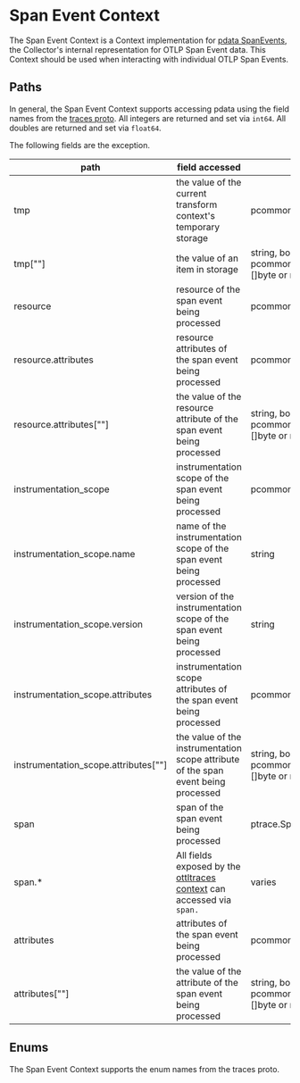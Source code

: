 # Span Event Context

The Span Event Context is a Context implementation for [pdata SpanEvents](https://github.com/open-telemetry/opentelemetry-collector/blob/main/pdata/ptrace/generated_traces.go), the Collector's internal representation for OTLP Span Event data.  This Context should be used when interacting with individual OTLP Span Events.

## Paths
In general, the Span Event Context supports accessing pdata using the field names from the [traces proto](https://github.com/open-telemetry/opentelemetry-proto/blob/main/opentelemetry/proto/trace/v1/trace.proto).  All integers are returned and set via `int64`.  All doubles are returned and set via `float64`.

The following fields are the exception.

| path                                   | field accessed                                                                                                                                                                    | type                                                                    |
|----------------------------------------|-----------------------------------------------------------------------------------------------------------------------------------------------------------------------------------|-------------------------------------------------------------------------|
| tmp                                    | the value of the current transform context's temporary storage                                                                                                                    | pcommon.Map                                                             |
| tmp\[""\]                              | the value of an item in storage                                                                                                                                                   | string, bool, int64, float64, pcommon.Map, pcommon.Slice, []byte or nil |
| resource                               | resource of the span event being processed                                                                                                                                        | pcommon.Resource                                                        |
| resource.attributes                    | resource attributes of the span event being processed                                                                                                                             | pcommon.Map                                                             |
| resource.attributes\[""\]              | the value of the resource attribute of the span event being processed                                                                                                             | string, bool, int64, float64, pcommon.Map, pcommon.Slice, []byte or nil |
| instrumentation_scope                  | instrumentation scope of the span event being processed                                                                                                                           | pcommon.InstrumentationScope                                            |
| instrumentation_scope.name             | name of the instrumentation scope of the span event being processed                                                                                                               | string                                                                  |
| instrumentation_scope.version          | version of the instrumentation scope of the span event being processed                                                                                                            | string                                                                  |
| instrumentation_scope.attributes       | instrumentation scope attributes of the span event being processed                                                                                                                | pcommon.Map                                                             |
| instrumentation_scope.attributes\[""\] | the value of the instrumentation scope attribute of the span event being processed                                                                                                | string, bool, int64, float64, pcommon.Map, pcommon.Slice, []byte or nil |
| span                                   | span of the span event being processed                                                                                                                                            | ptrace.Span                                                             |
| span.*                                 | All fields exposed by the [ottltraces context](https://github.com/open-telemetry/opentelemetry-collector-contrib/tree/main/pkg/ottl/contexts/ottltraces) can accessed via `span.` | varies                                                                  |
| attributes                             | attributes of the span event being processed                                                                                                                                      | pcommon.Map                                                             |
| attributes\[""\]                       | the value of the attribute of the span event being processed                                                                                                                      | string, bool, int64, float64, pcommon.Map, pcommon.Slice, []byte or nil |

## Enums

The Span Event Context supports the enum names from the traces proto.
